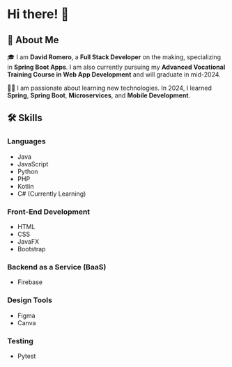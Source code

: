 # Hi there! 👋

## 🚀 About Me
🎓 I am **David Romero**, a **Full Stack Developer** on the making, specializing in **Spring Boot Apps**. I am also currently pursuing my **Advanced Vocational Training Course in Web App Development** and will graduate in mid-2024.

👨‍💻 I am passionate about learning new technologies. In 2024, I learned **Spring**, **Spring Boot**, **Microservices**, and **Mobile Development**.

## 🛠️ Skills

### Languages
- Java
- JavaScript
- Python
- PHP
- Kotlin
- C# (Currently Learning)

### Front-End Development
- HTML
- CSS
- JavaFX
- Bootstrap

### Backend as a Service (BaaS)
- Firebase

### Design Tools
- Figma
- Canva

### Testing
- Pytest
